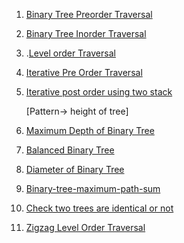 1. [Binary Tree Preorder Traversal](https://leetcode.com/problems/binary-tree-preorder-traversal/submissions/1624311871/)

2. [Binary Tree Inorder Traversal](https://leetcode.com/problems/binary-tree-inorder-traversal/submissions/1624314533/)

3. .[Level order Traversal](https://leetcode.com/problems/binary-tree-level-order-traversal/submissions/1624354047/)

4. [Iterative Pre Order Traversal](https://leetcode.com/problems/binary-tree-preorder-traversal/submissions/1626228897/)

5. [Iterative post order using two stack](https://leetcode.com/problems/binary-tree-postorder-traversal/submissions/1627946934/)

   [Pattern-> height of tree]

7. [Maximum Depth of Binary Tree](https://leetcode.com/problems/maximum-depth-of-binary-tree/submissions/1628792078/)

8. [Balanced Binary Tree](https://leetcode.com/problems/balanced-binary-tree/submissions/1633457162/)

9. [Diameter of Binary Tree](https://leetcode.com/problems/diameter-of-binary-tree/submissions/1633495236/)

10. [Binary-tree-maximum-path-sum](https://leetcode.com/problems/binary-tree-maximum-path-sum/submissions/1633507824/)

11. [Check two trees are identical or not](https://leetcode.com/problems/same-tree/)

12. [Zigzag Level Order Traversal](https://leetcode.com/problems/binary-tree-zigzag-level-order-traversal/submissions/1640861584/)
